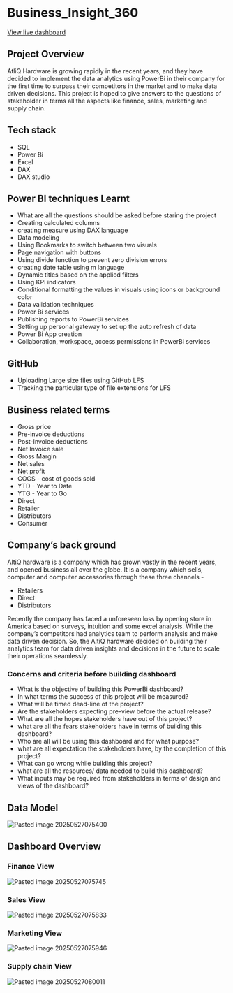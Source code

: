 # Business_Insight_360

[View live dashboard](https://app.powerbi.com/view?r=eyJrIjoiOTlhZjkxM2QtNTY1ZC00NTNlLWEwZmEtYTVkZDZlMGJhMjQ3IiwidCI6ImM2ZTU0OWIzLTVmNDUtNDAzMi1hYWU5LWQ0MjQ0ZGM1YjJjNCJ9)

## Project Overview

AtliQ Hardware is growing rapidly in the recent years, and they have decided to implement the data analytics using PowerBi in their company for the first time to surpass their competitors in the market and to make data driven decisions. This project is hoped to give answers to the questions of stakeholder in terms all the aspects like finance, sales, marketing and supply chain.

## Tech stack

- SQL
- Power Bi 
- Excel
- DAX 
- DAX studio

## Power BI techniques Learnt

- What are all the questions should be asked before staring the project
- Creating calculated columns
- creating measure using DAX language
- Data modeling
- Using Bookmarks to switch between two visuals
- Page navigation with buttons
- Using divide function to prevent zero division errors
- creating date table using m language
- Dynamic titles based on the applied filters
- Using KPI indicators
- Conditional formatting the values in visuals using icons or background color
- Data validation techniques
- Power Bi services
- Publishing reports to PowerBi services
- Setting up personal gateway to set up the auto refresh of data
- Power Bi App creation
- Collaboration, workspace, access permissions in PowerBi services

## GitHub

- Uploading Large size files using GitHub LFS
- Tracking the particular type of file extensions for LFS

## Business related terms

- Gross price
- Pre-invoice deductions
- Post-Invoice deductions
- Net Invoice sale
- Gross Margin
- Net sales
- Net profit
- COGS - cost of goods sold
- YTD - Year to Date
- YTG - Year to Go
- Direct
- Retailer
- Distributors
- Consumer

## Company’s back ground

AltiQ hardware is a company which has grown vastly in the recent years, and opened business all over the globe. It is a company which sells, computer and computer accessories through these three channels -

- Retailers
- Direct
- Distributors

Recently the company has faced a unforeseen loss by opening store in America based on surveys, intuition and some excel analysis. While the company’s competitors had analytics team to perform analysis and make data driven decision. So, the AltiQ hardware decided on building their analytics team for data driven insights and decisions in the future to scale their operations seamlessly.

### Concerns and criteria before building dashboard

- What is the objective of building this PowerBi dashboard?
- In what terms the success of this project will be measured?
- What will be timed dead-line of the project?
- Are the stakeholders expecting pre-view before the actual release?
- What are all the hopes stakeholders have out of this project?
- what are all the fears stakeholders have in terms of building this dashboard?
- Who are all will be using this dashboard and for what purpose?
- what are all expectation the stakeholders have, by the completion of this project?
- What can go wrong while building this project?
- what are all the resources/ data needed to build this dashboard?
- What inputs may be required from stakeholders in terms of design and views of the dashboard?

## Data Model

![Pasted image 20250527075400](https://github.com/user-attachments/assets/24ebca79-3786-40aa-87d3-ffd3c1289bca)

## Dashboard Overview

### Finance View

![Pasted image 20250527075745](https://github.com/user-attachments/assets/a08caecd-ae9c-467b-93a5-f5498f4dd152)

### Sales View

![Pasted image 20250527075833](https://github.com/user-attachments/assets/d970ed09-bf45-4f82-9498-bd791fbdcfa5)

### Marketing View

![Pasted image 20250527075946](https://github.com/user-attachments/assets/7a5f5754-4d38-4145-b011-252e29a33dd9)

### Supply chain View

![Pasted image 20250527080011](https://github.com/user-attachments/assets/de41a13f-e331-4499-b1df-9483622827d3)
